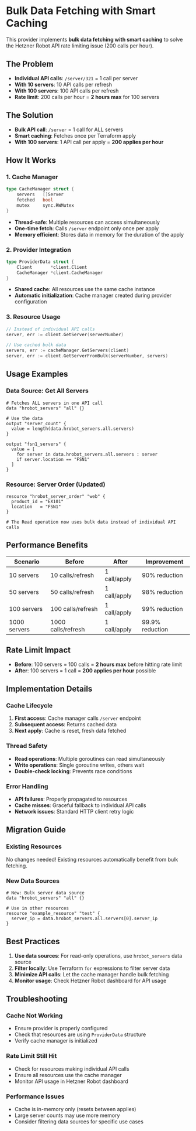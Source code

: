 # Bulk Data Fetching with Smart Caching

This provider implements **bulk data fetching with smart caching** to solve the Hetzner Robot API rate limiting issue (200 calls per hour).

## The Problem

- **Individual API calls**: `/server/321` = 1 call per server
- **With 10 servers**: 10 API calls per refresh
- **With 100 servers**: 100 API calls per refresh
- **Rate limit**: 200 calls per hour = **2 hours max** for 100 servers

## The Solution

- **Bulk API call**: `/server` = 1 call for ALL servers
- **Smart caching**: Fetches once per Terraform apply
- **With 100 servers**: 1 API call per apply = **200 applies per hour**

## How It Works

### 1. Cache Manager
```go
type CacheManager struct {
    servers   []Server
    fetched   bool
    mutex     sync.RWMutex
}
```

- **Thread-safe**: Multiple resources can access simultaneously
- **One-time fetch**: Calls `/server` endpoint only once per apply
- **Memory efficient**: Stores data in memory for the duration of the apply

### 2. Provider Integration
```go
type ProviderData struct {
    Client       *client.Client
    CacheManager *client.CacheManager
}
```

- **Shared cache**: All resources use the same cache instance
- **Automatic initialization**: Cache manager created during provider configuration

### 3. Resource Usage
```go
// Instead of individual API calls
server, err := client.GetServer(serverNumber)

// Use cached bulk data
servers, err := cacheManager.GetServers(client)
server, err := client.GetServerFromBulk(serverNumber, servers)
```

## Usage Examples

### Data Source: Get All Servers
```hcl
# Fetches ALL servers in one API call
data "hrobot_servers" "all" {}

# Use the data
output "server_count" {
  value = length(data.hrobot_servers.all.servers)
}

output "fsn1_servers" {
  value = [
    for server in data.hrobot_servers.all.servers : server
    if server.location == "FSN1"
  ]
}
```

### Resource: Server Order (Updated)
```hcl
resource "hrobot_server_order" "web" {
  product_id = "EX101"
  location   = "FSN1"
}

# The Read operation now uses bulk data instead of individual API calls
```

## Performance Benefits

| Scenario | Before | After | Improvement |
|----------|--------|-------|-------------|
| 10 servers | 10 calls/refresh | 1 call/apply | 90% reduction |
| 50 servers | 50 calls/refresh | 1 call/apply | 98% reduction |
| 100 servers | 100 calls/refresh | 1 call/apply | 99% reduction |
| 1000 servers | 1000 calls/refresh | 1 call/apply | 99.9% reduction |

## Rate Limit Impact

- **Before**: 100 servers = 100 calls = **2 hours max** before hitting rate limit
- **After**: 100 servers = 1 call = **200 applies per hour** possible

## Implementation Details

### Cache Lifecycle
1. **First access**: Cache manager calls `/server` endpoint
2. **Subsequent access**: Returns cached data
3. **Next apply**: Cache is reset, fresh data fetched

### Thread Safety
- **Read operations**: Multiple goroutines can read simultaneously
- **Write operations**: Single goroutine writes, others wait
- **Double-check locking**: Prevents race conditions

### Error Handling
- **API failures**: Properly propagated to resources
- **Cache misses**: Graceful fallback to individual API calls
- **Network issues**: Standard HTTP client retry logic

## Migration Guide

### Existing Resources
No changes needed! Existing resources automatically benefit from bulk fetching.

### New Data Sources
```hcl
# New: Bulk server data source
data "hrobot_servers" "all" {}

# Use in other resources
resource "example_resource" "test" {
  server_ip = data.hrobot_servers.all.servers[0].server_ip
}
```

## Best Practices

1. **Use data sources**: For read-only operations, use `hrobot_servers` data source
2. **Filter locally**: Use Terraform `for` expressions to filter server data
3. **Minimize API calls**: Let the cache manager handle bulk fetching
4. **Monitor usage**: Check Hetzner Robot dashboard for API usage

## Troubleshooting

### Cache Not Working
- Ensure provider is properly configured
- Check that resources are using `ProviderData` structure
- Verify cache manager is initialized

### Rate Limit Still Hit
- Check for resources making individual API calls
- Ensure all resources use the cache manager
- Monitor API usage in Hetzner Robot dashboard

### Performance Issues
- Cache is in-memory only (resets between applies)
- Large server counts may use more memory
- Consider filtering data sources for specific use cases
